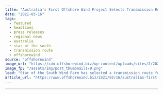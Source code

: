 ```yaml
---
title: "Australia’s First Offshore Wind Project Selects Transmission Route"
date: "2021-03-16"
tags: 
  - featured
  - headlines
  - press releases
  - regional news
  - australia
  - star of the south
  - transmission route
  - offshorewind
source: "offshorewind"
image_url: "https://cdn.offshorewind.biz/wp-content/uploads/sites/2/2021/03/16085009/Australia%E2%80%99s-First-Offshore-Wind-Project-Selects-Transmission-Route.png"
image_fp: "/assets/img/post_thumbnails/9.png"
lead: "Star of the South Wind Farm has selected a transmission route for Australia’s first"
article_url: "https://www.offshorewind.biz/2021/03/16/australias-first-offshore-wind-project-selects-transmission-route/"
---
```


---
